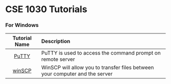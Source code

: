 # CSE 1030 Tutorials

### For Windows

|    Tutorial Name     | Description                                        |
|:--------------------:|:-------------------------------------------------- |
| [PuTTY](https://github.com/misc-sonchau/dev-tool-tutorials/tree/main/win_vsc) |  PuTTY is used to access the command prompt on remote server|
| [winSCP](https://github.com/misc-sonchau/dev-tool-tutorials/tree/main/vsc_mf) | WinSCP will allow you to transfer files between your computer and the server |


